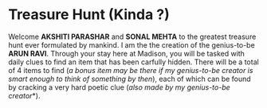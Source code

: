 # Treasure Hunt (Kinda ?)

Welcome **AKSHITI PARASHAR** and **SONAL MEHTA** to the greatest treasure hunt ever formulated by mankind. I am the the creation of the genius-to-be **ARUN RAVI**. Through your stay here at Madison, you will be tasked with daily clues to find an item that has been carfully hidden. There will be a total of 4 items to find (*a bonus item may be there if my genius-to-be creator is smart enough to think of something by then*), each of which can be found by cracking a very hard poetic clue (*also made by my genius-to-be creator**).
